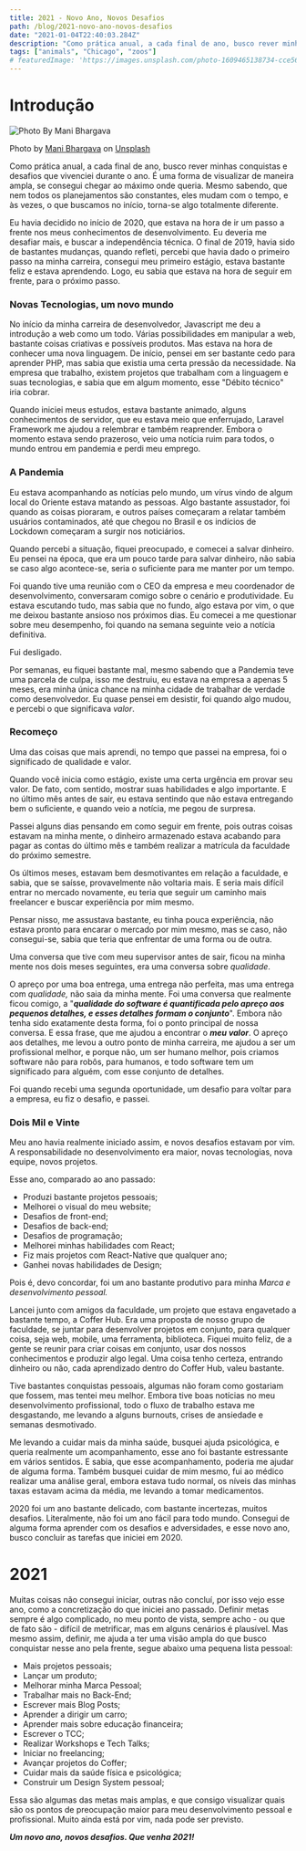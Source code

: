 ```yaml
---
title: 2021 - Novo Ano, Novos Desafios
path: /blog/2021-novo-ano-novos-desafios
date: "2021-01-04T22:40:03.284Z"
description: "Como prática anual, a cada final de ano, busco rever minhas conquistas e desafios que vivenciei durante o ano. É uma forma de visualizar de maneira ampla, se consegui chegar ao máximo onde queria. Mesmo sabendo, que nem todos os planejamentos são constantes, eles mudam com o tempo, e às vezes, o que buscamos no início, torna-se algo totalmente diferente."
tags: ["animals", "Chicago", "zoos"]
# featuredImage: 'https://images.unsplash.com/photo-1609465138734-cce564f001cc?ixid=MXwxMjA3fDB8MHxwaG90by1wYWdlfHx8fGVufDB8fHw%3D&ixlib=rb-1.2.1&auto=format&fit=crop&w=1950&q=80'
---
```


# Introdução

![Photo By Mani Bhargava](https://images.unsplash.com/photo-1609465138734-cce564f001cc?ixid=MXwxMjA3fDB8MHxwaG90by1wYWdlfHx8fGVufDB8fHw%3D&ixlib=rb-1.2.1&auto=format&fit=crop&w=1950&q=80 "Mani Bhargava Photo")

Photo by [Mani Bhargava](https://unsplash.com/@manib93?utm_source=unsplash&amp;utm_medium=referral&amp;utm_content=creditCopyText) on [Unsplash](https://unsplash.com/?utm_source=unsplash&amp;utm_medium=referral&amp;utm_content=creditCopyText)

Como prática anual, a cada final de ano, busco rever minhas conquistas e desafios que vivenciei durante o ano. É uma forma de visualizar de maneira ampla, se consegui chegar ao máximo onde queria. Mesmo sabendo, que nem todos os planejamentos são constantes, eles mudam com o tempo, e às vezes, o que buscamos no início, torna-se algo totalmente diferente.

Eu havia decidido no início de 2020, que estava na hora de ir um passo a frente nos meus conhecimentos de desenvolvimento. Eu deveria me desafiar mais, e buscar a independência técnica. O final de 2019, havia sido de bastantes mudanças, quando refleti, percebi que havia dado o primeiro passo na minha carreira, consegui meu primeiro estágio, estava bastante feliz e estava aprendendo. Logo, eu sabia que estava na hora de seguir em frente, para o próximo passo.

### Novas Tecnologias, um novo mundo

No início da minha carreira de desenvolvedor, Javascript me deu a introdução a web como um todo. Várias possibilidades em manipular a web, bastante coisas criativas e possíveis produtos. Mas estava na hora de conhecer uma nova linguagem. De início, pensei em ser bastante cedo para aprender PHP, mas sabia que existia uma certa pressão da necessidade. Na empresa que trabalho, existem projetos que trabalham com a linguagem e suas tecnologias, e sabia que em algum momento, esse "Débito técnico" iria cobrar.

Quando iniciei meus estudos, estava bastante animado, alguns conhecimentos de servidor, que eu estava meio que enferrujado, Laravel Framework me ajudou a relembrar e também reaprender. Embora o momento estava sendo prazeroso, veio uma notícia ruim para todos, o mundo entrou em pandemia e perdi meu emprego.

### A Pandemia

Eu estava acompanhando as notícias pelo mundo, um vírus vindo de algum local do Oriente estava matando as pessoas. Algo bastante assustador, foi quando as coisas pioraram, e outros países começaram a relatar também usuários contaminados, até que chegou no Brasil e os indícios de Lockdown começaram a surgir nos noticiários.

Quando percebi a situação, fiquei preocupado, e comecei a salvar dinheiro. Eu pensei na época, que era um pouco tarde para salvar dinheiro, não sabia se caso algo acontece-se, seria o suficiente para me manter por um tempo.

Foi quando tive uma reunião com o CEO da empresa e meu coordenador de desenvolvimento, conversaram comigo sobre o cenário e produtividade. Eu estava escutando tudo, mas sabia que no fundo, algo estava por vim, o que me deixou bastante ansioso nos próximos dias. Eu comecei a me questionar sobre meu desempenho, foi quando na semana seguinte veio a notícia definitiva.

Fui desligado.

Por semanas, eu fiquei bastante mal, mesmo sabendo que a Pandemia teve uma parcela de culpa, isso me destruiu, eu estava na empresa a apenas 5 meses, era minha única chance na minha cidade de trabalhar de verdade como desenvolvedor. Eu quase pensei em desistir, foi quando algo mudou, e percebi o que significava *valor*.

### Recomeço

Uma das coisas que mais aprendi, no tempo que passei na empresa, foi o significado de qualidade e valor.

Quando você inicia como estágio, existe uma certa urgência em provar seu valor. De fato, com sentido, mostrar suas habilidades e algo importante. E no último mês antes de sair, eu estava sentindo que não estava entregando bem o suficiente, e quando veio a notícia, me pegou de surpresa.

Passei alguns dias pensando em como seguir em frente, pois outras coisas estavam na minha mente, o dinheiro armazenado estava acabando para pagar as contas do último mês e também realizar a matrícula da faculdade do próximo semestre.

Os últimos meses, estavam bem desmotivantes em relação a faculdade, e sabia, que se saísse, provavelmente não voltaria mais. E seria mais difícil entrar no mercado novamente, eu teria que seguir um caminho mais freelancer e buscar experiência por mim mesmo.

Pensar nisso, me assustava bastante, eu tinha pouca experiência, não estava pronto para encarar o mercado por mim mesmo, mas se caso, não consegui-se, sabia que teria que enfrentar de uma forma ou de outra.

Uma conversa que tive com meu supervisor antes de sair, ficou na minha mente nos dois meses seguintes, era uma conversa sobre *qualidade*.

O apreço por uma boa entrega, uma entrega não perfeita, mas uma entrega com *qualidade,* não saia da minha mente. Foi uma conversa que realmente ficou comigo, a "***qualidade do software é quantificada pelo apreço aos pequenos detalhes, e esses detalhes formam o conjunto***". Embora não tenha sido exatamente desta forma, foi o ponto principal de nossa conversa. E essa frase, que me ajudou a encontrar o ***meu valor***. O apreço aos detalhes, me levou a outro ponto de minha carreira, me ajudou a ser um profissional melhor, e porque não, um ser humano melhor, pois criamos software não para robôs, para humanos, e todo software tem um significado para alguém, com esse conjunto de detalhes.

Foi quando recebi uma segunda oportunidade, um desafio para voltar para a empresa, eu fiz o desafio, e passei.

### Dois Mil e Vinte

Meu ano havia realmente iniciado assim, e novos desafios estavam por vim. A responsabilidade no desenvolvimento era maior, novas tecnologias, nova equipe, novos projetos.

Esse ano, comparado ao ano passado:

- Produzi bastante projetos pessoais;
- Melhorei o visual do meu website;
- Desafios de front-end;
- Desafios de back-end;
- Desafios de programação;
- Melhorei minhas habilidades com React;
- Fiz mais projetos com React-Native que qualquer ano;
- Ganhei novas habilidades de Design;

Pois é, devo concordar, foi um ano bastante produtivo para minha *Marca e desenvolvimento pessoal.*

Lancei junto com amigos da faculdade, um projeto que estava engavetado a bastante tempo, a Coffer Hub. Era uma proposta de nosso grupo de faculdade, se juntar para desenvolver projetos em conjunto, para qualquer coisa, seja web, mobile, uma ferramenta, biblioteca. Fiquei muito feliz, de a gente se reunir para criar coisas em conjunto, usar dos nossos conhecimentos e produzir algo legal. Uma coisa tenho certeza, entrando dinheiro ou não, cada aprendizado dentro do Coffer Hub, valeu bastante.

Tive bastantes conquistas pessoais, algumas não foram como gostariam que fossem, mas tentei meu melhor. Embora tive boas notícias no meu desenvolvimento profissional, todo o fluxo de trabalho estava me desgastando, me levando a alguns burnouts, crises de ansiedade e semanas desmotivado.

Me levando a cuidar mais da minha saúde, busquei ajuda psicológica, e queria realmente um acompanhamento, esse ano foi bastante estressante em vários sentidos. E sabia, que esse acompanhamento, poderia me ajudar de alguma forma. Também busquei cuidar de mim mesmo, fui ao médico realizar uma análise geral, embora estava tudo normal, os níveis das minhas taxas estavam acima da média, me levando a tomar medicamentos.

2020 foi um ano bastante delicado, com bastante incertezas, muitos desafios. Literalmente, não foi um ano fácil para todo mundo. Consegui de alguma forma aprender com os desafios e adversidades, e esse novo ano, busco concluir as tarefas que iniciei em 2020.

# 2021

Muitas coisas não consegui iniciar, outras não concluí, por isso vejo esse ano, como a concretização do que iniciei ano passado. Definir metas sempre é algo complicado, no meu ponto de vista, sempre acho - ou que de fato são - difícil de metrificar, mas em alguns cenários é plausível. Mas mesmo assim, definir, me ajuda a ter uma visão ampla do que busco conquistar nesse ano pela frente, segue abaixo uma pequena lista pessoal:

- Mais projetos pessoais;
- Lançar um produto;
- Melhorar minha Marca Pessoal;
- Trabalhar mais no Back-End;
- Escrever mais Blog Posts;
- Aprender a dirigir um carro;
- Aprender mais sobre educação financeira;
- Escrever o TCC;
- Realizar Workshops e Tech Talks;
- Iniciar no freelancing;
- Avançar projetos do Coffer;
- Cuidar mais da saúde física e psicológica;
- Construir um Design System pessoal;

Essa são algumas das metas mais amplas, e que consigo visualizar quais são os pontos de preocupação maior para meu desenvolvimento pessoal e profissional. Muito ainda está por vim, nada pode ser previsto.

***Um novo ano, novos desafios. Que venha 2021!***
